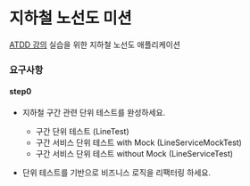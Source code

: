 # 지하철 노선도 미션
[ATDD 강의](https://edu.nextstep.camp/c/R89PYi5H) 실습을 위한 지하철 노선도 애플리케이션

### 요구사항
#### step0

 - 지하철 구간 관련 단위 테스트를 완성하세요.
    - 구간 단위 테스트 (LineTest)
    - 구간 서비스 단위 테스트 with Mock (LineServiceMockTest)
    - 구간 서비스 단위 테스트 without Mock (LineServiceTest)
  

 - 단위 테스트를 기반으로 비즈니스 로직을 리팩터링 하세요.